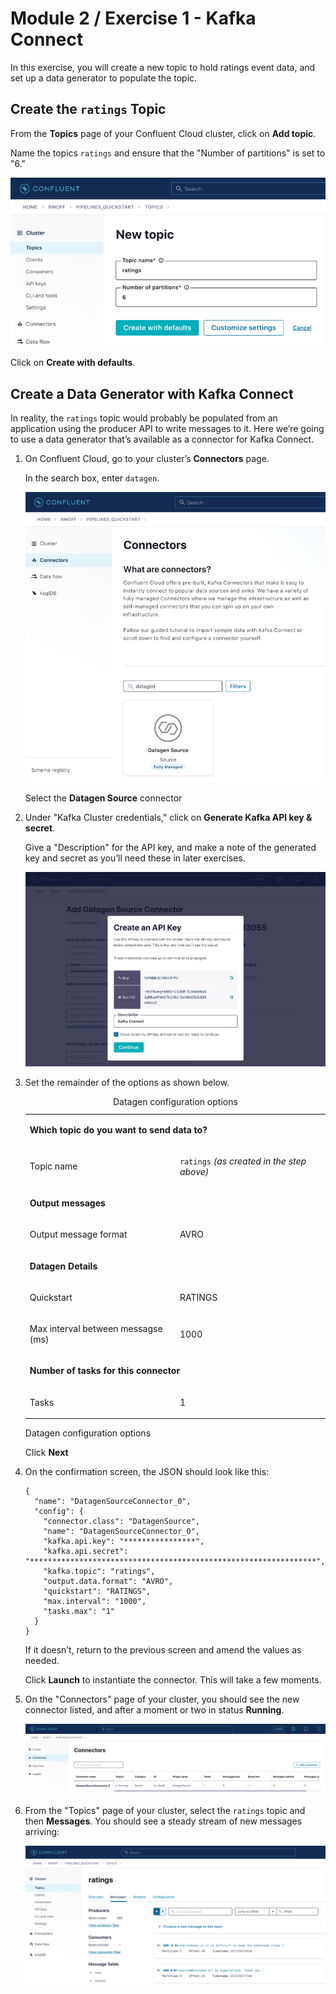 # Module 2 / Exercise 1 - Kafka Connect

In this exercise, you will create a new topic to hold ratings event data, and set up a data generator to populate the topic.

## Create the `ratings` Topic

From the **Topics** page of your Confluent Cloud cluster, click on **Add topic**.

Name the topics `ratings` and ensure that the "Number of partitions" is set to "6."

![Creating a new topic](images/dp02-01-01.png)

Click on **Create with defaults**.

## Create a Data Generator with Kafka Connect

In reality, the `ratings` topic would probably be populated from an application using the producer API to write messages to it. Here we’re going to use a data generator that’s available as a connector for Kafka Connect.

1.  On Confluent Cloud, go to your cluster’s **Connectors** page.

    In the search box, enter `datagen`.

    ![Finding the datagen connector](images/dp02-01-02.png)

    Select the **Datagen Source** connector

2.  Under "Kafka Cluster credentials," click on **Generate Kafka API key & secret**.

    Give a "Description" for the API key, and make a note of the generated key and secret as you’ll need these in later exercises.

    ![Kafka API details](images/dp02-01-03.png)

3.  Set the remainder of the options as shown below.

    <table><caption>Datagen configuration options</caption><colgroup><col style="width: 50%" /><col style="width: 50%" /></colgroup><tbody><tr class="odd"><td style="text-align: left;" colspan="2"><p><strong>Which topic do you want to send data to?</strong></p></td></tr><tr class="even"><td style="text-align: left;"><p>Topic name</p></td><td style="text-align: left;"><p><code>ratings</code> <em>(as created in the step above)</em></p></td></tr><tr class="odd"><td style="text-align: left;" colspan="2"><p><strong>Output messages</strong></p></td></tr><tr class="even"><td style="text-align: left;"><p>Output message format</p></td><td style="text-align: left;"><p>AVRO</p></td></tr><tr class="odd"><td style="text-align: left;" colspan="2"><p><strong>Datagen Details</strong></p></td></tr><tr class="even"><td style="text-align: left;"><p>Quickstart</p></td><td style="text-align: left;"><p>RATINGS</p></td></tr><tr class="odd"><td style="text-align: left;"><p>Max interval between messagse (ms)</p></td><td style="text-align: left;"><p>1000</p></td></tr><tr class="even"><td style="text-align: left;" colspan="2"><p><strong>Number of tasks for this connector</strong></p></td></tr><tr class="odd"><td style="text-align: left;"><p>Tasks</p></td><td style="text-align: left;"><p>1</p></td></tr></tbody></table>

    Datagen configuration options

    Click **Next**

4.  On the confirmation screen, the JSON should look like this:

        {
          "name": "DatagenSourceConnector_0",
          "config": {
            "connector.class": "DatagenSource",
            "name": "DatagenSourceConnector_0",
            "kafka.api.key": "****************",
            "kafka.api.secret": "****************************************************************",
            "kafka.topic": "ratings",
            "output.data.format": "AVRO",
            "quickstart": "RATINGS",
            "max.interval": "1000",
            "tasks.max": "1"
          }
        }

    If it doesn’t, return to the previous screen and amend the values as needed.

    Click **Launch** to instantiate the connector. This will take a few moments.

5.  On the "Connectors" page of your cluster, you should see the new connector listed, and after a moment or two in status **Running**.

    ![Connector list including datagen](images/dp02-01-04.png)

6.  From the "Topics" page of your cluster, select the `ratings` topic and then **Messages**. You should see a steady stream of new messages arriving:

    ![New messages arriving on the ratings topic](images/dp02-01-05.png)


